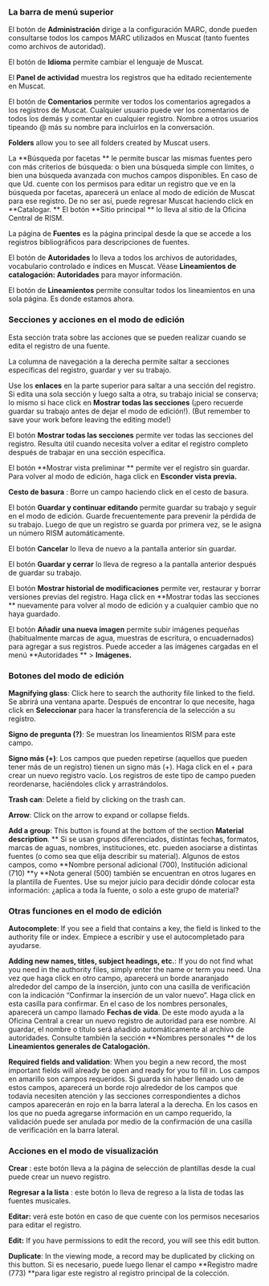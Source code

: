 ### La barra de menú superior

El botón de  **Administración**  dirige a la configuración MARC, donde pueden consultarse todos los campos MARC utilizados en Muscat (tanto fuentes como archivos de autoridad).

El botón de  **Idioma**  permite cambiar el lenguaje de Muscat.

El **Panel de actividad** muestra los registros que ha editado recientemente en Muscat.

El botón de  **Comentarios**  permite ver todos los comentarios agregados a los registros de Muscat. Cualquier usuario puede ver los comentarios de todos los demás y comentar en cualquier registro. Nombre a otros usuarios tipeando @ más su nombre para incluirlos en la conversación.

**Folders** allow you to see all folders created by Muscat users.

La  **Búsqueda por facetas ** le permite buscar las mismas fuentes pero con más criterios de búsqueda: o bien una búsqueda simple con límites, o bien una búsqueda avanzada con muchos campos disponibles. En caso de que Ud. cuente con los permisos para editar un registro que ve en la búsqueda por facetas, aparecerá un enlace al modo de edición de Muscat para ese registro. De no ser así, puede regresar Muscat haciendo click en  **Catalogar. ** El botón  **Sitio principal ** lo lleva al sitio de la Oficina Central de RISM.

La página de  **Fuentes**  es la página principal desde la que se accede a los registros bibliográficos para descripciones de fuentes.

El botón de  **Autoridades**  lo lleva a todos los archivos de autoridades, vocabulario controlado e índices en Muscat. Véase  **Lineamientos de catalogación: Autoridades**  para mayor información.

El botón de  **Lineamientos**  permite consultar todos los lineamientos en una sola página. Es donde estamos ahora.

### Secciones y acciones en el modo de edición

Esta sección trata sobre las acciones que se pueden realizar cuando se edita el registro de una fuente.

La columna de navegación a la derecha permite saltar a secciones específicas del registro, guardar y ver su trabajo.

Use los  **enlaces**  en la parte superior para saltar a una sección del registro. Si edita una sola sección y luego salta a otra, su trabajo inicial se conserva; lo mismo si hace click en  **Mostrar todas las secciones**  (¡pero recuerde guardar su trabajo antes de dejar el modo de edición!). (But remember to save your work before leaving the editing mode!)

El botón  **Mostrar todas las secciones**  permite ver todas las secciones del registro. Resulta útil cuando necesita volver a editar el registro completo después de trabajar en una sección específica.

El botón  **Mostrar vista preliminar ** permite ver el registro sin guardar. Para volver al modo de edición, haga click en  **Esconder vista previa.**

**Cesto de basura** : Borre un campo haciendo click en el cesto de basura.

El botón  **Guardar y continuar editando**  permite guardar su trabajo y seguir en el modo de edición. Guarde frecuentemente para prevenir la pérdida de su trabajo. Luego de que un registro se guarda por primera vez, se le asigna un número RISM automáticamente.

El botón  **Cancelar**  lo lleva de nuevo a la pantalla anterior sin guardar.

El botón  **Guardar y cerrar**  lo lleva de regreso a la pantalla anterior después de guardar su trabajo.

El botón  **Mostrar historial de modificaciones**  permite ver, restaurar y borrar versiones previas del registro. Haga click en  **Mostrar todas las secciones ** nuevamente para volver al modo de edición y a cualquier cambio que no haya guardado.

El botón  **Añadir una nueva imagen**  permite subir imágenes pequeñas (habitualmente marcas de agua, muestras de escritura, o encuadernados) para agregar a sus registros. Puede acceder a las imágenes cargadas en el menú  **Autoridades ** \>  **Imágenes.**

### Botones del modo de edición

**Magnifying glass**: Click here to search the authority file linked to the field. Se abrirá una ventana aparte. Después de encontrar lo que necesite, haga click en  **Seleccionar**  para hacer la transferencia de la selección a su registro.

**Signo de pregunta (?)**: Se muestran los lineamientos RISM para este campo.

**Signo más (+)**: Los campos que pueden repetirse (aquellos que pueden tener más de un registro) tienen un signo más (+). Haga click en el + para crear un nuevo registro vacío. Los registros de este tipo de campo pueden reordenarse, haciéndoles click y arrastrándolos.

**Trash can**: Delete a field by clicking on the trash can.

**Arrow**: Click on the arrow to expand or collapse fields.

**Add a group**: This button is found at the bottom of the section **Material description**. ** Si se usan grupos diferenciados, distintas fechas, formatos, marcas de aguas, nombres, instituciones, etc. pueden asociarse a distintas fuentes (o como sea que elija describir su material). Algunos de estos campos, como **Nombre personal adicional (700), Institución adicional (710) **y **Nota general (500)</strong> también se encuentran en otros lugares en la plantilla de Fuentes. Use su mejor juicio para decidir dónde colocar esta información: ¿aplica a toda la fuente, o solo a este grupo de material?

### Otras funciones en el modo de edición

**Autocomplete**: If you see a field that contains a key, the field is linked to the authority file or index. Empiece a escribir y use el autocompletado para ayudarse.

**Adding new names, titles, subject headings, etc.**: If you do not find what you need in the authority files, simply enter the name or term you need. Una vez que haga click en otro campo, aparecerá un borde anaranjado alrededor del campo de la inserción, junto con una casilla de verificación con la indicación “Confirmar la inserción de un valor nuevo”. Haga click en esta casilla para confirmar. En el caso de los nombres personales, aparecerá un campo llamado  **Fechas de vida**. De este modo ayuda a la Oficina Central a crear un nuevo registro de autoridad para ese nombre. Al guardar, el nombre o título será añadido automáticamente al archivo de autoridades. Consulte también la sección  **Nombres personales ** de los  **Lineamientos generales de Catalogación.**

**Required fields and validation**: When you begin a new record, the most important fields will already be open and ready for you to fill in. Los campos en amarillo son campos requeridos. Si guarda sin haber llenado uno de estos campos, aparecerá un borde rojo alrededor de los campos que todavía necesiten atención y las secciones correspondientes a dichos campos aparecerán en rojo en la barra lateral a la derecha. En los casos en los que no pueda agregarse información en un campo requerido, la validación puede ser anulada por medio de la confirmación de una casilla de verificación en la barra lateral.

### Acciones en el modo de visualización

**Crear** : este botón lleva a la página de selección de plantillas desde la cual puede crear un nuevo registro.

**Regresar a la lista** : este botón lo lleva de regreso a la lista de todas las fuentes musicales.

**Editar:**  verá este botón en caso de que cuente con los permisos necesarios para editar el registro.

**Edit:** If you have permissions to edit the record, you will see this edit button.

**Duplicate**: In the viewing mode, a record may be duplicated by clicking on this button. Si es necesario, puede luego llenar el campo **Registro madre (773) **para ligar este registro al registro principal de la colección.

